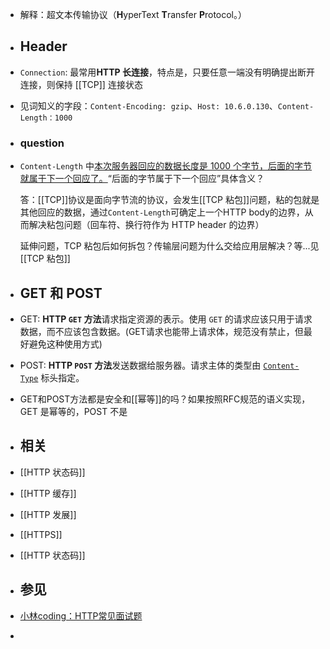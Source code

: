 - 解释：超文本传输协议（**H**yperText **T**ransfer **P**rotocol。）
- ## Header
- `Connection`: 最常用**HTTP 长连接**，特点是，只要任意一端没有明确提出断开连接，则保持 [[TCP]] 连接状态
- 见词知义的字段：`Content-Encoding: gzip`、`Host: 10.6.0.130`、`Content-Length：1000`
- ### question
- `Content-Length` 中[本次服务器回应的数据长度是 1000 个字节，后面的字节就属于下一个回应了。](https://www.xiaolincoding.com/network/2_http/http_interview.html#http-%E5%B8%B8%E8%A7%81%E5%AD%97%E6%AE%B5%E6%9C%89%E5%93%AA%E4%BA%9B:~:text=%E6%9C%AC%E6%AC%A1%E6%9C%8D%E5%8A%A1%E5%99%A8%E5%9B%9E%E5%BA%94%E7%9A%84%E6%95%B0%E6%8D%AE%E9%95%BF%E5%BA%A6%E6%98%AF%201000%20%E4%B8%AA%E5%AD%97%E8%8A%82%EF%BC%8C%E5%90%8E%E9%9D%A2%E7%9A%84%E5%AD%97%E8%8A%82%E5%B0%B1%E5%B1%9E%E4%BA%8E%E4%B8%8B%E4%B8%80%E4%B8%AA%E5%9B%9E%E5%BA%94%E4%BA%86%E3%80%82)“后面的字节属于下一个回应”具体含义？
  
  答：[[TCP]]协议是面向字节流的协议，会发生[[TCP 粘包]]问题，粘的包就是其他回应的数据，通过`Content-Length`可确定上一个HTTP body的边界，从而解决粘包问题（回车符、换行符作为 HTTP header 的边界）
  
  延伸问题，TCP 粘包后如何拆包？传输层问题为什么交给应用层解决？等...见[[TCP 粘包]]
- ## GET 和 POST
- GET: **HTTP `GET` 方法**请求指定资源的表示。使用 `GET` 的请求应该只用于请求数据，而不应该包含数据。(GET请求也能带上请求体，规范没有禁止，但最好避免这种使用方式)
- POST: **HTTP `POST` 方法**发送数据给服务器。请求主体的类型由 [`Content-Type`](https://developer.mozilla.org/zh-CN/docs/Web/HTTP/Headers/Content-Type) 标头指定。
- GET和POST方法都是安全和[[幂等]]的吗？如果按照RFC规范的语义实现，GET 是幂等的，POST 不是
- ## 相关
- [[HTTP 状态码]]
- [[HTTP 缓存]]
- [[HTTP 发展]]
- [[HTTPS]]
- [[HTTP 状态码]]
- ## 参见
- [小林coding：HTTP常见面试题](https://www.xiaolincoding.com/network/2_http/http_interview.htm)
-